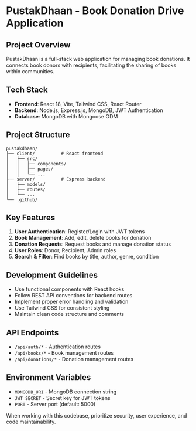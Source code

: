 <!-- Use this file to provide workspace-specific custom instructions to Copilot. For more details, visit https://code.visualstudio.com/docs/copilot/copilot-customization#_use-a-githubcopilotinstructionsmd-file -->

# PustakDhaan - Book Donation Drive Application

## Project Overview
PustakDhaan is a full-stack web application for managing book donations. It connects book donors with recipients, facilitating the sharing of books within communities.

## Tech Stack
- **Frontend**: React 18, Vite, Tailwind CSS, React Router
- **Backend**: Node.js, Express.js, MongoDB, JWT Authentication
- **Database**: MongoDB with Mongoose ODM

## Project Structure
```
pustakdhaan/
├── client/          # React frontend
│   ├── src/
│   │   ├── components/
│   │   ├── pages/
│   │   └── ...
├── server/          # Express backend
│   ├── models/
│   ├── routes/
│   └── ...
└── .github/
```

## Key Features
1. **User Authentication**: Register/Login with JWT tokens
2. **Book Management**: Add, edit, delete books for donation
3. **Donation Requests**: Request books and manage donation status
4. **User Roles**: Donor, Recipient, Admin roles
5. **Search & Filter**: Find books by title, author, genre, condition

## Development Guidelines
- Use functional components with React hooks
- Follow REST API conventions for backend routes
- Implement proper error handling and validation
- Use Tailwind CSS for consistent styling
- Maintain clean code structure and comments

## API Endpoints
- `/api/auth/*` - Authentication routes
- `/api/books/*` - Book management routes
- `/api/donations/*` - Donation management routes

## Environment Variables
- `MONGODB_URI` - MongoDB connection string
- `JWT_SECRET` - Secret key for JWT tokens
- `PORT` - Server port (default: 5000)

When working with this codebase, prioritize security, user experience, and code maintainability.
